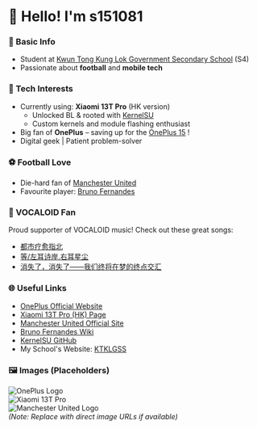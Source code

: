 # 👋 Hello! I'm s151081

### 📍 Basic Info  
- Student at [Kwun Tong Kung Lok Government Secondary School](http://www.ktklgss.edu.hk) (S4)  
- Passionate about **football** and **mobile tech**  

### 🔧 Tech Interests  
- Currently using: **Xiaomi 13T Pro** (HK version)  
  - Unlocked BL & rooted with [KernelSU](https://github.com/KernelSU/KernelSU)  
  - Custom kernels and module flashing enthusiast  
- Big fan of **OnePlus** – saving up for the [OnePlus 15](https://www.oneplus.com/en) !  
- Digital geek | Patient problem-solver  

### ⚽ Football Love  
- Die-hard fan of [Manchester United](https://www.manutd.com)  
- Favourite player: [Bruno Fernandes](https://en.wikipedia.org/wiki/Bruno_Fernandes)  

### 🎵 VOCALOID Fan  
Proud supporter of VOCALOID music! Check out these great songs:  
- [都市疗愈指北](https://www.bilibili.com/video/BV1vFETz3ESw)  
- [等/左耳诗岸.右耳星尘](https://www.bilibili.com/video/BV1PU7fziE3F)  
- [消失了，消失了——我们终将在梦的终点交汇](https://www.bilibili.com/video/BV1Cm4y187dJ)  

### 🌐 Useful Links  
- [OnePlus Official Website](https://www.oneplus.com/en)  
- [Xiaomi 13T Pro (HK) Page](https://www.mi.com/hk/xiaomi-13t-pro)  
- [Manchester United Official Site](https://www.manutd.com)  
- [Bruno Fernandes Wiki](https://en.wikipedia.org/wiki/Bruno_Fernandes)  
- [KernelSU GitHub](https://github.com/KernelSU/KernelSU)  
- My School's Website: [KTKLGSS](http://www.ktklgss.edu.hk)  

### 🖼️ Images (Placeholders)  
![OnePlus Logo](https://www.oneplus.com/etc/designs/oneplus/baseline/img/logo.png)  
![Xiaomi 13T Pro](https://www.mi.com/hk/images/xiaomi-13t-pro/hero.jpg)  
![Manchester United Logo](https://assets.manutd.com/i/ManUtd/Logo/PNG/ManUtd-Logo.png)  
*(Note: Replace with direct image URLs if available)*  
